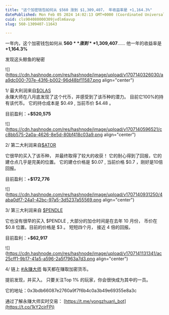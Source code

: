 ```yaml
---
title: "这个加密钱包如何从 $560 涨到 $1,309,407， 年收益率是 +1,164.3%"
datePublished: Mon Feb 05 2024 14:02:13 GMT+0000 (Coordinated Universal Time)
cuid: cls904080000309jvdlm6avup
slug: 560-1309407-11643

---
```


一年内，这个加密钱包如何从 **$560** 涨到 **$1,309,407**…… 他一年的收益率是 **+1,164.3%**

发现这头鲸鱼的秘密

![](https://cdn.hashnode.com/res/hashnode/image/upload/v1707140326030/aa9dc000-707e-43f6-b002-96d48bf11587.png align="center")

1/ 最大利润来自[$OLAS](https://twitter.com/search?q=%24OLAS&src=cashtag_click)[](https://twitter.com/search?q=%24OLAS&src=cashtag_click)  
永赚大师在八月底发现了这个代币，并感受到了该币种的潜力。 目前它100%的持有该代币。 它的持仓成本是 $0.49 , 当前币价 $4.48 。  
  
目前盈利：+**$520,575**

![](https://cdn.hashnode.com/res/hashnode/image/upload/v1707140596521/cc8bb575-2a0a-4626-8e5d-80bf418c03a9.png align="center")

2/ 第二大利润来自[$ATOR](https://twitter.com/search?q=%24ATOR&src=cashtag_click)

它很早的买入了该币种， 并最终取得了较大的收获！ 它的耐心得到了回报，它的建仓点几乎是完美的位置。 它的建仓价格是 $0.07 , 当前价格 $0.7 ，刚好是10倍回报。  
  
目前盈利：+**$172,776**  

![](https://cdn.hashnode.com/res/hashnode/image/upload/v1707140931250/4aba0df7-24a1-42bc-97a5-3d5237a55569.png align="center")

3/ 第三大利润来自 [$PENDLE](https://twitter.com/search?q=%24PENDLE&src=cashtag_click)

它也没有很早的买入 $PENDLE , 大部分的加仓时间是在去年 10 月份， 币价在 $0.8 位置。目前的价格是 $3 。 短短四个月， 接近 4 倍的回报。

目前盈利：+**$62,917**

![](https://cdn.hashnode.com/res/hashnode/image/upload/v1707141131341/ac25cff1-9b17-41a5-a596-2a5f7963a7d3.png align="center")

4/ 链上 [#永赚大师](https://twitter.com/hashtag/%E6%B0%B8%E8%B5%9A%E5%A4%A7%E5%B8%88?src=hashtag_click) 每天都在赚取加密货币。  
  
提前发现，并买入。 只要关注Top 1% 的玩家，你会很快成为其中的一员。  
  
它的地址：0x3bdb66087e2760a9f7f6b4c0a3b49e69355e8a3c  
  
通过了解永赚大师实时交易： [https://t.me/yongzhuan\_bot](https://t.co/1kY2cirFPj)